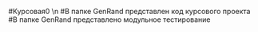 #Курсовая0 \n 
#В папке GenRand представлен код курсового проекта
#В папке GenRand представлено модульное тестирование 
